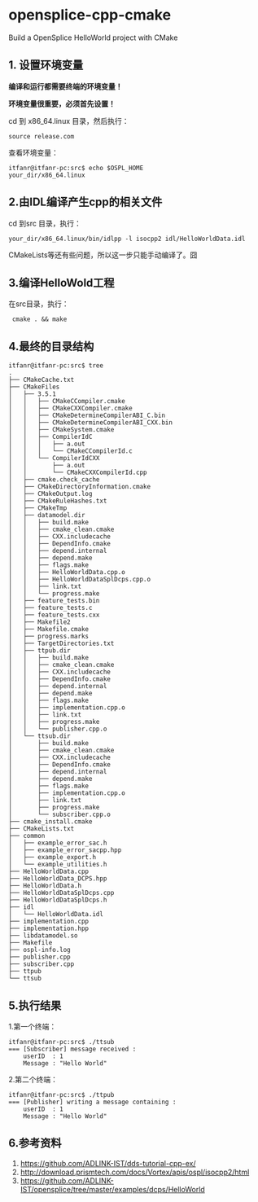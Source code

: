 # opensplice-cpp-cmake
Build a OpenSplice HelloWorld project with CMake 



## 1. 设置环境变量

**编译和运行都需要终端的环境变量！**

**环境变量很重要，必须首先设置！**

cd 到 x86_64.linux 目录，然后执行：

```
source release.com
```

查看环境变量：

```
itfanr@itfanr-pc:src$ echo $OSPL_HOME
your_dir/x86_64.linux
```



## 2.由IDL编译产生cpp的相关文件

cd 到src 目录，执行：

```
your_dir/x86_64.linux/bin/idlpp -l isocpp2 idl/HelloWorldData.idl 
```

CMakeLists等还有些问题，所以这一步只能手动编译了。囧



## 3.编译HelloWold工程

在src目录，执行：

```
 cmake . && make
```



## 4.最终的目录结构

```
itfanr@itfanr-pc:src$ tree
.
├── CMakeCache.txt
├── CMakeFiles
│   ├── 3.5.1
│   │   ├── CMakeCCompiler.cmake
│   │   ├── CMakeCXXCompiler.cmake
│   │   ├── CMakeDetermineCompilerABI_C.bin
│   │   ├── CMakeDetermineCompilerABI_CXX.bin
│   │   ├── CMakeSystem.cmake
│   │   ├── CompilerIdC
│   │   │   ├── a.out
│   │   │   └── CMakeCCompilerId.c
│   │   └── CompilerIdCXX
│   │       ├── a.out
│   │       └── CMakeCXXCompilerId.cpp
│   ├── cmake.check_cache
│   ├── CMakeDirectoryInformation.cmake
│   ├── CMakeOutput.log
│   ├── CMakeRuleHashes.txt
│   ├── CMakeTmp
│   ├── datamodel.dir
│   │   ├── build.make
│   │   ├── cmake_clean.cmake
│   │   ├── CXX.includecache
│   │   ├── DependInfo.cmake
│   │   ├── depend.internal
│   │   ├── depend.make
│   │   ├── flags.make
│   │   ├── HelloWorldData.cpp.o
│   │   ├── HelloWorldDataSplDcps.cpp.o
│   │   ├── link.txt
│   │   └── progress.make
│   ├── feature_tests.bin
│   ├── feature_tests.c
│   ├── feature_tests.cxx
│   ├── Makefile2
│   ├── Makefile.cmake
│   ├── progress.marks
│   ├── TargetDirectories.txt
│   ├── ttpub.dir
│   │   ├── build.make
│   │   ├── cmake_clean.cmake
│   │   ├── CXX.includecache
│   │   ├── DependInfo.cmake
│   │   ├── depend.internal
│   │   ├── depend.make
│   │   ├── flags.make
│   │   ├── implementation.cpp.o
│   │   ├── link.txt
│   │   ├── progress.make
│   │   └── publisher.cpp.o
│   └── ttsub.dir
│       ├── build.make
│       ├── cmake_clean.cmake
│       ├── CXX.includecache
│       ├── DependInfo.cmake
│       ├── depend.internal
│       ├── depend.make
│       ├── flags.make
│       ├── implementation.cpp.o
│       ├── link.txt
│       ├── progress.make
│       └── subscriber.cpp.o
├── cmake_install.cmake
├── CMakeLists.txt
├── common
│   ├── example_error_sac.h
│   ├── example_error_sacpp.hpp
│   ├── example_export.h
│   └── example_utilities.h
├── HelloWorldData.cpp
├── HelloWorldData_DCPS.hpp
├── HelloWorldData.h
├── HelloWorldDataSplDcps.cpp
├── HelloWorldDataSplDcps.h
├── idl
│   └── HelloWorldData.idl
├── implementation.cpp
├── implementation.hpp
├── libdatamodel.so
├── Makefile
├── ospl-info.log
├── publisher.cpp
├── subscriber.cpp
├── ttpub
└── ttsub

```



## 5.执行结果

1.第一个终端：

```
itfanr@itfanr-pc:src$ ./ttsub 
=== [Subscriber] message received :
    userID  : 1
    Message : "Hello World"

```

2.第二个终端：

```
itfanr@itfanr-pc:src$ ./ttpub 
=== [Publisher] writing a message containing :
    userID  : 1
    Message : "Hello World"

```



## 6.参考资料

1. https://github.com/ADLINK-IST/dds-tutorial-cpp-ex/
2. http://download.prismtech.com/docs/Vortex/apis/ospl/isocpp2/html
3. https://github.com/ADLINK-IST/opensplice/tree/master/examples/dcps/HelloWorld